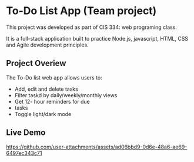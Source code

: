 # To-Do List App (Team project)

This project was developed as part of CIS 334: web programing class.

It is a full-stack application built to practice Node.js, javascript, HTML, CSS and Agile development principles.

## Project Overiew

The To-Do list web app allows users to:
  * Add, edit and delete tasks
  * Filter taskd by daily/weekly/monthly views
  * Get 12- hour reminders for due
  * tasks
  * Toggle light/dark mode

## Live Demo


https://github.com/user-attachments/assets/ad06bbd9-0d6e-48a6-ae69-6497ec343c71



